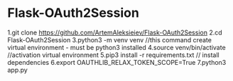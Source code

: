 # Flask-OAuth2Session

1.git clone https://github.com/ArtemAleksieiev/Flask-OAuth2Session
2.cd Flask-OAuth2Session
3.python3 -m venv venv     //this command create virtual environment - must be python3 installed
4.source venv/bin/activate   //activation virtual environment
5.pip3 install -r requirements.txt   // install dependencies
6.export OAUTHLIB_RELAX_TOKEN_SCOPE=True
7.python3 app.py
